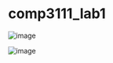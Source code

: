 # comp3111_lab1

![image](https://github.com/David47yu/comp3111_lab1/assets/130168331/ed10bd76-7643-4183-9929-7b85a7bddec1)




![image](https://github.com/David47yu/comp3111_lab1/assets/130168331/c84254f1-a3be-4ec5-937c-b19dade7054f)
